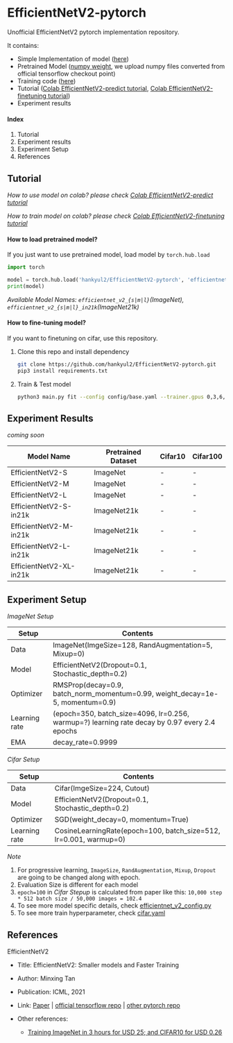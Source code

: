 # EfficientNetV2-pytorch
Unofficial EfficientNetV2 pytorch implementation repository.

It contains:

- Simple Implementation of model ([here](src/efficientnetv2.py))
- Pretrained Model ([numpy weight](https://github.com/hankyul2/EfficientNetV2-pytorch/releases), we upload numpy files converted from official tensorflow checkout point)
- Training code ([here](main.py))
- Tutorial ([Colab EfficientNetV2-predict tutorial](https://colab.research.google.com/drive/1BYUeRVsVmBC4AuMyW-gkDboUVDX_jFrI?usp=sharing), [Colab EfficientNetV2-finetuning tutorial](https://colab.research.google.com/drive/1khaZWJDQJToR5GPNBJ01V6TXh8DXbKC_?usp=sharing))
- Experiment results



#### Index

1. Tutorial
2. Experiment results
3. Experiment Setup
4. References





## Tutorial

*How to use model on colab? please check [Colab EfficientNetV2-predict tutorial](https://colab.research.google.com/drive/1BYUeRVsVmBC4AuMyW-gkDboUVDX_jFrI?usp=sharing)*

*How to train model on colab? please check [Colab EfficientNetV2-finetuning tutorial](https://colab.research.google.com/drive/1khaZWJDQJToR5GPNBJ01V6TXh8DXbKC_?usp=sharing)*



#### How to load pretrained model?

If you just want to use pretrained model, load model by `torch.hub.load`

```python
import torch

model = torch.hub.load('hankyul2/EfficientNetV2-pytorch', 'efficientnet_v2_s', pretrained=True, nclass=1000)
print(model)
```

*Available Model Names: `efficientnet_v2_{s|m|l}`(ImageNet), `efficientnet_v2_{s|m|l}_in21k`(ImageNet21k)*



#### How to fine-tuning model?

If you want to finetuning on cifar, use this repository.

1. Clone this repo and install dependency

   ```sh
   git clone https://github.com/hankyul2/EfficientNetV2-pytorch.git
   pip3 install requirements.txt
   ```

2. Train & Test model

   ```sh
   python3 main.py fit --config config/base.yaml --trainer.gpus 0,3,6,7, --data.dataset_name cifar100 --seed_everything 2021
   ```





## Experiment Results

*coming soon*

| Model Name              | Pretrained Dataset | Cifar10 | Cifar100 |
| ----------------------- | ------------------ | ------- | -------- |
| EfficientNetV2-S        | ImageNet           | -       | -        |
| EfficientNetV2-M        | ImageNet           | -       | -        |
| EfficientNetV2-L        | ImageNet           | -       | -        |
| EfficientNetV2-S-in21k  | ImageNet21k        | -       | -        |
| EfficientNetV2-M-in21k  | ImageNet21k        | -       | -        |
| EfficientNetV2-L-in21k  | ImageNet21k        | -       | -        |
| EfficientNetV2-XL-in21k | ImageNet21k        | -       | -        |





## Experiment Setup

*ImageNet Setup*

| Setup         | Contents                                                     |
| ------------- | ------------------------------------------------------------ |
| Data          | ImageNet(ImgeSize=128, RandAugmentation=5, Mixup=0)          |
| Model         | EfficientNetV2(Dropout=0.1, Stochastic_depth=0.2)            |
| Optimizer     | RMSProp(decay=0.9, batch_norm_momentum=0.99, weight_decay=1e-5, momentum=0.9) |
| Learning rate | (epoch=350, batch_size=4096, lr=0.256, warmup=?) learning rate decay by 0.97 every 2.4 epochs |
| EMA           | decay_rate=0.9999                                            |

*Cifar Setup*

| Setup         | Contents                                                     |
| ------------- | ------------------------------------------------------------ |
| Data          | Cifar(ImgeSize=224, Cutout)                                  |
| Model         | EfficientNetV2(Dropout=0.1, Stochastic_depth=0.2)            |
| Optimizer     | SGD(weight_decay=0, momentum=True)                           |
| Learning rate | CosineLearningRate(epoch=100, batch_size=512, lr=0.001, warmup=0) |

*Note*

1. For progressive learning, `ImageSize`, `RandAugmentation`, `Mixup`, `Dropout` are going to be changed along with epoch.
2. Evaluation Size is different for each model
3. `epoch=100` in *Cifar Stepup* is calculated from paper like this: `10,000 step * 512 batch size / 50,000 images = 102.4`
4. To see more model specific details, check [efficientnet_v2_config.py](src/efficientnetv2_config.py)
5. To see more train hyperparameter, check [cifar.yaml](config/base.yaml)





## References

EfficientNetV2

- Title: EfficientNetV2: Smaller models and Faster Training

- Author: Minxing Tan
- Publication: ICML, 2021
- Link: [Paper](https://arxiv.org/abs/2104.00298) | [official tensorflow repo](https://github.com/google/automl/tree/master/efficientnetv2) | [other pytorch repo](https://github.com/d-li14/efficientnetv2.pytorch)
- Other references: 
  - [Training ImageNet in 3 hours for USD 25; and CIFAR10 for USD 0.26](https://www.fast.ai/2018/04/30/dawnbench-fastai/)

